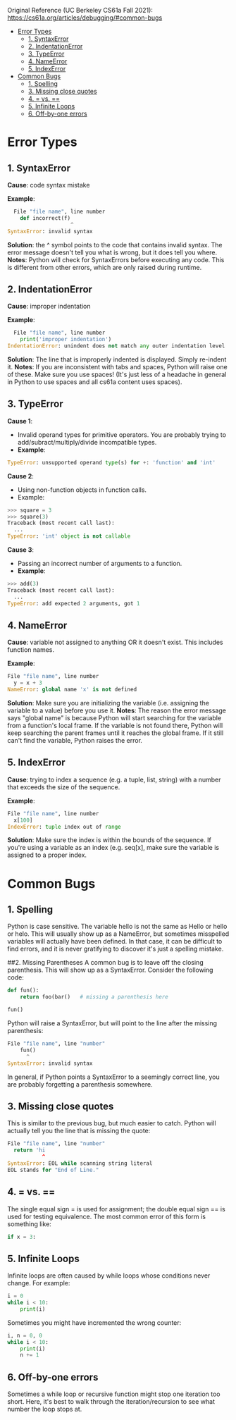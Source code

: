 Original Reference (UC Berkeley CS61a Fall 2021):
https://cs61a.org/articles/debugging/#common-bugs
- [Error Types](#error-types)
  - [1. SyntaxError](#1-syntaxerror)
  - [2. IndentationError](#2-indentationerror)
  - [3. TypeError](#3-typeerror)
  - [4. NameError](#4-nameerror)
  - [5. IndexError](#5-indexerror)
- [Common Bugs](#common-bugs)
  - [1. Spelling](#1-spelling)
  - [3. Missing close quotes](#3-missing-close-quotes)
  - [4. = vs. ==](#4--vs-)
  - [5. Infinite Loops](#5-infinite-loops)
  - [6. Off-by-one errors](#6-off-by-one-errors)
# Error Types
## 1. SyntaxError
**Cause**: code syntax mistake

**Example**:

```python
  File "file name", line number
    def incorrect(f)
                    ^
SyntaxError: invalid syntax
```
**Solution**: the ^ symbol points to the code that contains invalid syntax. The error message doesn't tell you what is wrong, but it does tell you where.
**Notes**: Python will check for SyntaxErrors before executing any code. This is different from other errors, which are only raised during runtime.

## 2. IndentationError

**Cause**: improper indentation

**Example**:
```python
  File "file name", line number
    print('improper indentation')
IndentationError: unindent does not match any outer indentation level
```
**Solution**: The line that is improperly indented is displayed. Simply re-indent it.
**Notes**: If you are inconsistent with tabs and spaces, Python will raise one of these. Make sure you use spaces! (It's just less of a headache in general in Python to use spaces and all cs61a content uses spaces).

## 3. TypeError
**Cause 1**:

- Invalid operand types for primitive operators. You are probably trying to add/subract/multiply/divide incompatible types.
- **Example**:
```python
TypeError: unsupported operand type(s) for +: 'function' and 'int'
```

**Cause 2**:

- Using non-function objects in function calls.
- Example:
```python
>>> square = 3
>>> square(3)
Traceback (most recent call last):
  ...
TypeError: 'int' object is not callable
```
**Cause 3**:

- Passing an incorrect number of arguments to a function.
- **Example**:
```python
>>> add(3)
Traceback (most recent call last):
  ...
TypeError: add expected 2 arguments, got 1
```

## 4. NameError

**Cause**: variable not assigned to anything OR it doesn't exist. This includes function names.

**Example**:

```python
File "file name", line number
  y = x + 3
NameError: global name 'x' is not defined
```
**Solution**: Make sure you are initializing the variable (i.e. assigning the variable to a value) before you use it.
**Notes**: The reason the error message says "global name" is because Python will start searching for the variable from a function's local frame. If the variable is not found there, Python will keep searching the parent frames until it reaches the global frame. If it still can't find the variable, Python raises the error.

## 5. IndexError
**Cause**: trying to index a sequence (e.g. a tuple, list, string) with a number that exceeds the size of the sequence.

**Example**:

```python
File "file name", line number
  x[100]
IndexError: tuple index out of range
```

**Solution**: Make sure the index is within the bounds of the sequence. If you're using a variable as an index (e.g. seq[x], make sure the variable is assigned to a proper index.

# Common Bugs
## 1. Spelling
Python is case sensitive. The variable hello is not the same as Hello or hello or helo. This will usually show up as a NameError, but sometimes misspelled variables will actually have been defined. In that case, it can be difficult to find errors, and it is never gratifying to discover it's just a spelling mistake.

##2. Missing Parentheses
A common bug is to leave off the closing parenthesis. This will show up as a SyntaxError. Consider the following code:
```python
def fun():
    return foo(bar()   # missing a parenthesis here

fun()
```
Python will raise a SyntaxError, but will point to the line after the missing parenthesis:
```python
File "file name", line "number"
    fun()
      ^
SyntaxError: invalid syntax
```
In general, if Python points a SyntaxError to a seemingly correct line, you are probably forgetting a parenthesis somewhere.

## 3. Missing close quotes
This is similar to the previous bug, but much easier to catch. Python will actually tell you the line that is missing the quote:
```python
File "file name", line "number"
  return 'hi
           ^
SyntaxError: EOL while scanning string literal
EOL stands for "End of Line."
```
## 4. = vs. ==
The single equal sign = is used for assignment; the double equal sign == is used for testing equivalence. The most common error of this form is something like:

```python
if x = 3:
```

## 5. Infinite Loops
Infinite loops are often caused by while loops whose conditions never change. For example:
```python
i = 0
while i < 10:
    print(i)
```
Sometimes you might have incremented the wrong counter:
```python
i, n = 0, 0
while i < 10:
    print(i)
    n += 1
```

## 6. Off-by-one errors
Sometimes a while loop or recursive function might stop one iteration too short. Here, it's best to walk through the iteration/recursion to see what number the loop stops at.